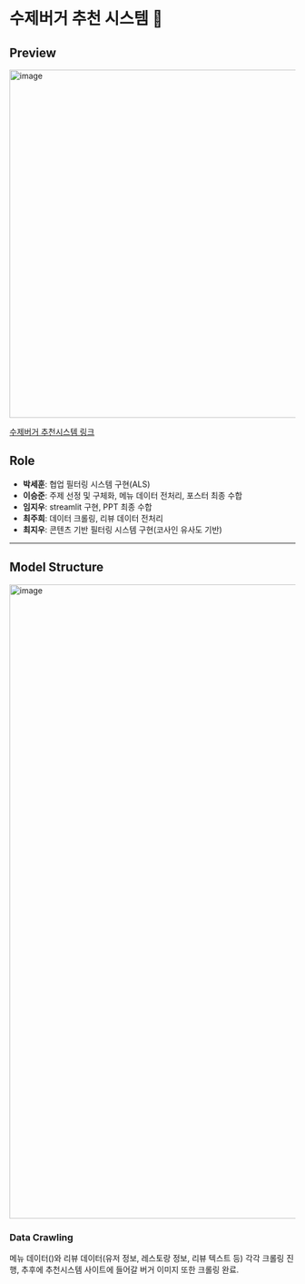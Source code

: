 # 수제버거 추천 시스템 🍔
## Preview
<img width="612" alt="image" src="https://github.com/KU-BIG/KUBIG_2024_SPRING/assets/109716683/1629855b-25a6-4db6-8224-62e06df12eec">

[수제버거 추천시스템 링크](https://app-burgertest.streamlit.app/)

## Role
- **박세훈**: 협업 필터링 시스템 구현(ALS)
- **이승준**: 주제 선정 및 구체화, 메뉴 데이터 전처리, 포스터 최종 수합
- **임지우**: streamlit 구현, PPT 최종 수합
- **최주희**: 데이터 크롤링, 리뷰 데이터 전처리
- **최지우**: 콘텐츠 기반 필터링 시스템 구현(코사인 유사도 기반)
---

## Model Structure
<img width="1115" alt="image" src="https://github.com/KU-BIG/KUBIG_2024_SPRING/assets/109716683/a5ef0386-13ea-4e83-b8e2-84d4909e7c17">

### Data Crawling
메뉴 데이터()와 리뷰 데이터(유저 정보, 레스토랑 정보, 리뷰 텍스트 등) 각각 크롤링 진행, 추후에 추천시스템 사이트에 들어갈 버거 이미지 또한 크롤링 완료.  
